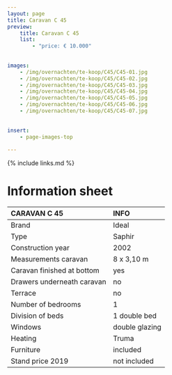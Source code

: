 ```yaml
---
layout: page
title: Caravan C 45
preview: 
    title: Caravan C 45
    list:
        - "price: € 10.000"
        
        
images:
    - /img/overnachten/te-koop/C45/C45-01.jpg
    - /img/overnachten/te-koop/C45/C45-02.jpg
    - /img/overnachten/te-koop/C45/C45-03.jpg
    - /img/overnachten/te-koop/C45/C45-04.jpg
    - /img/overnachten/te-koop/C45/C45-05.jpg
    - /img/overnachten/te-koop/C45/C45-06.jpg
    - /img/overnachten/te-koop/C45/C45-07.jpg
    
    
insert:
    - page-images-top
    
---
```


{% include links.md %}



# Information sheet 

CARAVAN C 45                | INFO        | 
:---------------------------|:------------|
Brand                       |Ideal 
Type                        |Saphir
Construction year           |2002
Measurements caravan        |8 x 3,10 m
Caravan finished at bottom  |yes
Drawers underneath caravan  |no
Terrace                     |no
Number of bedrooms          |1
Division of beds            |1 double bed
Windows                     |double glazing
Heating                     |Truma
Furniture                   |included
Stand price 2019            |not included
